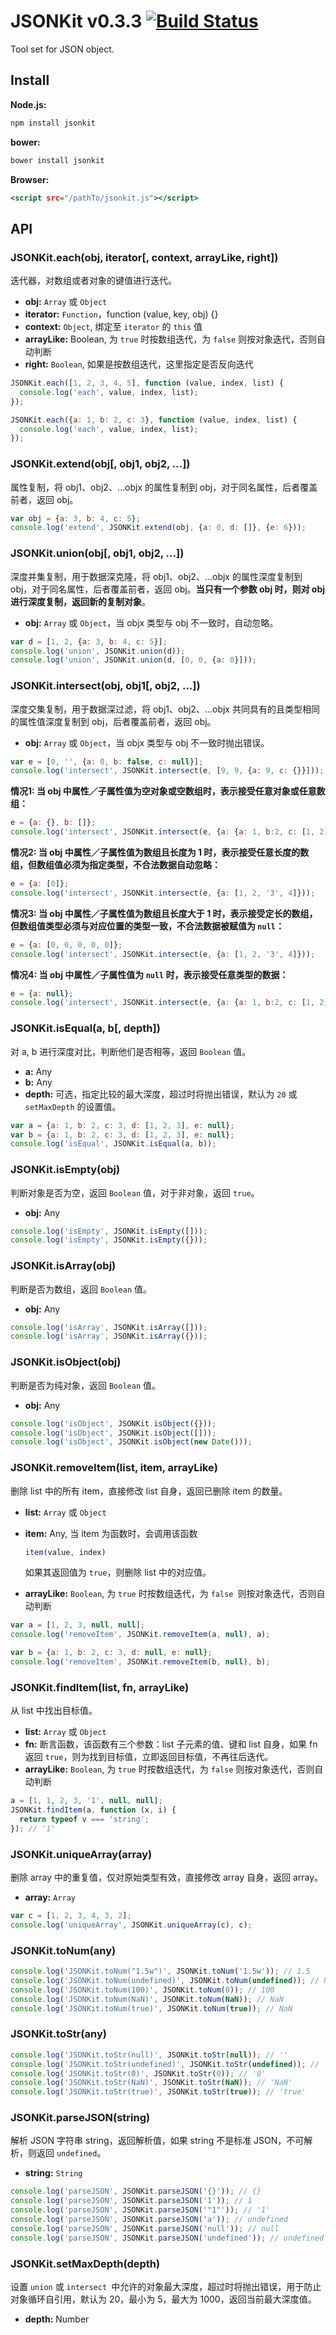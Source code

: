JSONKit v0.3.3 [![Build Status](https://travis-ci.org/teambition/jsonkit.png?branch=master)](https://travis-ci.org/teambition/jsonkit)
====
Tool set for JSON object.

## Install

**Node.js:**

```sh
npm install jsonkit
```

**bower:**

```sh
bower install jsonkit
```

**Browser:**

```.html
<script src="/pathTo/jsonkit.js"></script>
```

## API


### JSONKit.each(obj, iterator[, context, arrayLike, right])

迭代器，对数组或者对象的键值进行迭代。

+ **obj:** `Array` 或 `Object`
+ **iterator:** `Function`，function (value, key, obj) {}
+ **context:** `Object`, 绑定至 `iterator` 的 `this` 值
+ **arrayLike:** Boolean, 为 `true` 时按数组迭代，为 `false` 则按对象迭代，否则自动判断
+ **right:** `Boolean`, 如果是按数组迭代，这里指定是否反向迭代

```js
JSONKit.each([1, 2, 3, 4, 5], function (value, index, list) {
  console.log('each', value, index, list);
});

JSONKit.each({a: 1, b: 2, c: 3}, function (value, index, list) {
  console.log('each', value, index, list);
});
```

### JSONKit.extend(obj[, obj1, obj2, ...])

属性复制，将 obj1、obj2、...objx 的属性复制到 obj，对于同名属性，后者覆盖前者，返回 obj。

```js
var obj = {a: 3, b: 4, c: 5};
console.log('extend', JSONKit.extend(obj, {a: 0, d: []}, {e: 6}));
```

### JSONKit.union(obj[, obj1, obj2, ...])

深度并集复制，用于数据深克隆，将 obj1、obj2、...objx 的属性深度复制到 obj，对于同名属性，后者覆盖前者，返回 obj。**当只有一个参数 obj 时，则对 obj 进行深度复制，返回新的复制对象**。

+ **obj:** `Array` 或 `Object`，当 objx 类型与 obj 不一致时，自动忽略。

```js
var d = [1, 2, {a: 3, b: 4, c: 5}];
console.log('union', JSONKit.union(d));
console.log('union', JSONKit.union(d, [0, 0, {a: 0}]));
```

### JSONKit.intersect(obj, obj1[, obj2, ...])

深度交集复制，用于数据深过滤，将 obj1、obj2、...objx 共同具有的且类型相同的属性值深度复制到 obj，后者覆盖前者，返回 obj。

+ **obj:** `Array` 或 `Object`，当 objx 类型与 obj 不一致时抛出错误。

```js
var e = [0, '', {a: 0, b: false, c: null}];
console.log('intersect', JSONKit.intersect(e, [9, 9, {a: 9, c: {}}]));
```

**情况1: 当 obj 中属性／子属性值为空对象或空数组时，表示接受任意对象或任意数组：**

```js
e = {a: {}, b: []};
console.log('intersect', JSONKit.intersect(e, {a: {a: 1, b:2, c: [1, 2]}, b: [1, 2, {a: 3}]}));
```

**情况2: 当 obj 中属性／子属性值为数组且长度为 1 时，表示接受任意长度的数组，但数组值必须为指定类型，不合法数据自动忽略：**

```js
e = {a: [0]};
console.log('intersect', JSONKit.intersect(e, {a: [1, 2, '3', 4]}));
```

**情况3: 当 obj 中属性／子属性值为数组且长度大于 1 时，表示接受定长的数组，但数组值类型必须与对应位置的类型一致，不合法数据被赋值为 `null`：**

```js
e = {a: [0, 0, 0, 0, 0]};
console.log('intersect', JSONKit.intersect(e, {a: [1, 2, '3', 4]}));
```

**情况4: 当 obj 中属性／子属性值为 `null` 时，表示接受任意类型的数据：**

```js
e = {a: null};
console.log('intersect', JSONKit.intersect(e, {a: {a: 1, b:2, c: [1, 2]}}));
```

### JSONKit.isEqual(a, b[, depth])

对 a, b 进行深度对比，判断他们是否相等，返回 `Boolean` 值。

+ **a:** Any
+ **b:** Any
+ **depth:** 可选，指定比较的最大深度，超过时将抛出错误，默认为 `20` 或 `setMaxDepth` 的设置值。

```js
var a = {a: 1, b: 2, c: 3, d: [1, 2, 3], e: null};
var b = {a: 1, b: 2, c: 3, d: [1, 2, 3], e: null};
console.log('isEqual', JSONKit.isEqual(a, b));
```

### JSONKit.isEmpty(obj)

判断对象是否为空，返回 `Boolean` 值，对于非对象，返回 `true`。

+ **obj:** Any

```js
console.log('isEmpty', JSONKit.isEmpty([]));
console.log('isEmpty', JSONKit.isEmpty({}));
```

### JSONKit.isArray(obj)

判断是否为数组，返回 `Boolean` 值。

+ **obj:** Any

```js
console.log('isArray', JSONKit.isArray([]));
console.log('isArray', JSONKit.isArray({}));
```

### JSONKit.isObject(obj)

判断是否为纯对象，返回 `Boolean` 值。

+ **obj:** Any

```js
console.log('isObject', JSONKit.isObject({}));
console.log('isObject', JSONKit.isObject([]));
console.log('isObject', JSONKit.isObject(new Date()));
```

### JSONKit.removeItem(list, item, arrayLike)

删除 list 中的所有 item，直接修改 list 自身，返回已删除 item 的数量。

+ **list:** `Array` 或 `Object`
+ **item:** Any, 当 item 为函数时，会调用该函数

    ```js
    item(value, index)
    ```

    如果其返回值为 `true`，则删除 list 中的对应值。

+ **arrayLike:** `Boolean`, 为 `true` 时按数组迭代，为 `false `则按对象迭代，否则自动判断

```js
var a = [1, 2, 3, null, null];
console.log('removeItem', JSONKit.removeItem(a, null), a);

var b = {a: 1, b: 2, c: 3, d: null, e: null};
console.log('removeItem', JSONKit.removeItem(b, null), b);
```

### JSONKit.findItem(list, fn, arrayLike)

从 list 中找出目标值。

+ **list:** `Array` 或 `Object`
+ **fn:** 断言函数，该函数有三个参数：list 子元素的值、键和 list 自身，如果 fn 返回 `true`，则为找到目标值，立即返回目标值，不再往后迭代。
+ **arrayLike:** `Boolean`, 为 `true` 时按数组迭代，为 `false` 则按对象迭代，否则自动判断

```js
a = [1, 1, 2, 3, '1', null, null];
JSONKit.findItem(a, function (x, i) {
  return typeof v === 'string';
}); // '1'
```

### JSONKit.uniqueArray(array)

删除 array 中的重复值，仅对原始类型有效，直接修改 array 自身，返回 array。

+ **array:** `Array`

```js
var c = [1, 2, 3, 4, 3, 2];
console.log('uniqueArray', JSONKit.uniqueArray(c), c);
```
### JSONKit.toNum(any)

```js
console.log('JSONKit.toNum("1.5w")', JSONKit.toNum('1.5w')); // 1.5
console.log('JSONKit.toNum(undefined)', JSONKit.toNum(undefined)); // Nan
console.log('JSONKit.toNum(100)', JSONKit.toNum(0)); // 100
console.log('JSONKit.toNum(NaN)', JSONKit.toNum(NaN)); // NaN
console.log('JSONKit.toNum(true)', JSONKit.toNum(true)); // NaN
```

### JSONKit.toStr(any)

```js
console.log('JSONKit.toStr(null)', JSONKit.toStr(null)); // ''
console.log('JSONKit.toStr(undefined)', JSONKit.toStr(undefined)); // ''
console.log('JSONKit.toStr(0)', JSONKit.toStr(0)); // '0'
console.log('JSONKit.toStr(NaN)', JSONKit.toStr(NaN)); // 'NaN'
console.log('JSONKit.toStr(true)', JSONKit.toStr(true)); // 'true'
```

### JSONKit.parseJSON(string)

解析 JSON 字符串 string，返回解析值，如果 string 不是标准 JSON，不可解析，则返回 `undefined`。

+ **string:** `String`

```js
console.log('parseJSON', JSONKit.parseJSON('{}')); // {}
console.log('parseJSON', JSONKit.parseJSON('1')); // 1
console.log('parseJSON', JSONKit.parseJSON('"1"')); // '1'
console.log('parseJSON', JSONKit.parseJSON('a')); // undefined
console.log('parseJSON', JSONKit.parseJSON('null')); // null
console.log('parseJSON', JSONKit.parseJSON('undefined')); // undefined
```

### JSONKit.setMaxDepth(depth)

设置 `union` 或 `intersect `中允许的对象最大深度，超过时将抛出错误，用于防止对象循环自引用，默认为 20，最小为 5，最大为 1000，返回当前最大深度值。

+ **depth:** Number
